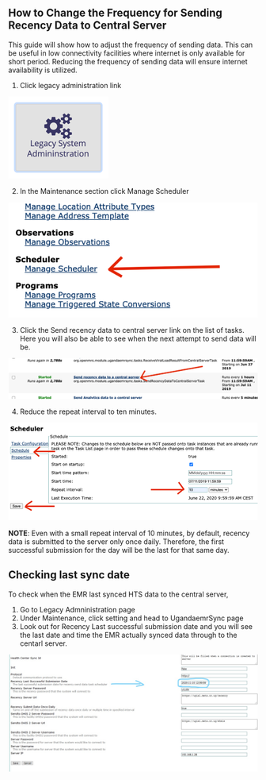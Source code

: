 ## How to Change the Frequency for Sending Recency Data to Central Server

This guide will show how to adjust the frequency of sending data. This can be useful in low connectivity facilities where internet is only available for short period. Reducing the frequency of sending data will ensure internet availability is utilized.

1. Click legacy administration link

![Legacy Admin Button](../images/legacy-admin-button.png)

2. In the Maintenance section click Manage Scheduler

![Manage Scheduler](../images/manage-scheduler.png)

3.	Click the Send recency data to central server link on the list of tasks. Here you will also be able to see when the next attempt to send data will be.

![Send Recency Data task](../images/send-recency-data-to-a-central-server.png)

4.	Reduce the repeat interval to ten minutes.

![Repeat interval](../images/schedule.png)

**NOTE**: Even with a small repeat interval of 10 minutes, by default, recency data is submitted to the server only once daily. Therefore, the first successful submission for the day will be the last for that same day.

## Checking last sync date

To check when the EMR last synced HTS data to the central server,

1. Go to Legacy Admninistration page
2. Under Maintenance, click setting and head to UgandaemrSync page
3. Look out for Recency Last successful submission date and you will see the last date and time the EMR actually synced data through to the centarl server.

![recency last successful submission date](../images/recency-last-submission-date.jpg)

